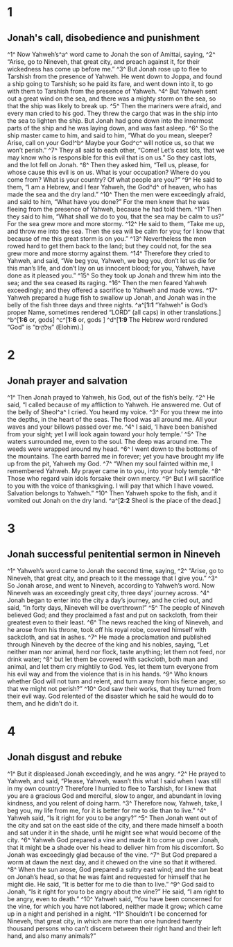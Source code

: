 # 1 
## Jonah's call, disobedience and punishment
^1^ Now Yahweh’s^a^ word came to Jonah the son of Amittai, saying, ^2^ “Arise, go to Nineveh, that great city, and preach against it, for their wickedness has come up before me.” ^3^ But Jonah rose up to flee to Tarshish from the presence of Yahweh. He went down to Joppa, and found a ship going to Tarshish; so he paid its fare, and went down into it, to go with them to Tarshish from the presence of Yahweh. ^4^ But Yahweh sent out a great wind on the sea, and there was a mighty storm on the sea, so that the ship was likely to break up. ^5^ Then the mariners were afraid, and every man cried to his god. They threw the cargo that was in the ship into the sea to lighten the ship. But Jonah had gone down into the innermost parts of the ship and he was laying down, and was fast asleep. ^6^ So the ship master came to him, and said to him, “What do you mean, sleeper? Arise, call on your God!^b^ Maybe your God^c^ will notice us, so that we won’t perish.” ^7^ They all said to each other, “Come! Let’s cast lots, that we may know who is responsible for this evil that is on us.” So they cast lots, and the lot fell on Jonah. ^8^ Then they asked him, “Tell us, please, for whose cause this evil is on us. What is your occupation? Where do you come from? What is your country? Of what people are you?” ^9^ He said to them, “I am a Hebrew, and I fear Yahweh, the God^d^ of heaven, who has made the sea and the dry land.” ^10^ Then the men were exceedingly afraid, and said to him, “What have you done?” For the men knew that he was fleeing from the presence of Yahweh, because he had told them. ^11^ Then they said to him, “What shall we do to you, that the sea may be calm to us?” For the sea grew more and more stormy. ^12^ He said to them, “Take me up, and throw me into the sea. Then the sea will be calm for you; for I know that because of me this great storm is on you.” ^13^ Nevertheless the men rowed hard to get them back to the land; but they could not, for the sea grew more and more stormy against them. ^14^ Therefore they cried to Yahweh, and said, “We beg you, Yahweh, we beg you, don’t let us die for this man’s life, and don’t lay on us innocent blood; for you, Yahweh, have done as it pleased you.” ^15^ So they took up Jonah and threw him into the sea; and the sea ceased its raging. ^16^ Then the men feared Yahweh exceedingly; and they offered a sacrifice to Yahweh and made vows. ^17^ Yahweh prepared a huge fish to swallow up Jonah, and Jonah was in the belly of the fish three days and three nights. 
^a^[**1:1** “Yahweh” is God’s proper Name, sometimes rendered “LORD” (all caps) in other translations.] ^b^[**1:6** or, gods] ^c^[**1:6** or, gods ] ^d^[**1:9** The Hebrew word rendered “God” is “אֱלֹהִ֑ים” (Elohim).]

# 2 
## Jonah prayer and salvation
^1^ Then Jonah prayed to Yahweh, his God, out of the fish’s belly. ^2^ He said, “I called because of my affliction to Yahweh. He answered me. Out of the belly of Sheol^a^ I cried. You heard my voice. ^3^ For you threw me into the depths, in the heart of the seas. The flood was all around me. All your waves and your billows passed over me. ^4^ I said, ‘I have been banished from your sight; yet I will look again toward your holy temple.’ ^5^ The waters surrounded me, even to the soul. The deep was around me. The weeds were wrapped around my head. ^6^ I went down to the bottoms of the mountains. The earth barred me in forever; yet you have brought my life up from the pit, Yahweh my God. ^7^ “When my soul fainted within me, I remembered Yahweh. My prayer came in to you, into your holy temple. ^8^ Those who regard vain idols forsake their own mercy. ^9^ But I will sacrifice to you with the voice of thanksgiving. I will pay that which I have vowed. Salvation belongs to Yahweh.” ^10^ Then Yahweh spoke to the fish, and it vomited out Jonah on the dry land. 
^a^[**2:2** Sheol is the place of the dead.]

# 3 
## Jonah successful penitential sermon in Nineveh
^1^ Yahweh’s word came to Jonah the second time, saying, ^2^ “Arise, go to Nineveh, that great city, and preach to it the message that I give you.” ^3^ So Jonah arose, and went to Nineveh, according to Yahweh’s word. Now Nineveh was an exceedingly great city, three days’ journey across. ^4^ Jonah began to enter into the city a day’s journey, and he cried out, and said, “In forty days, Nineveh will be overthrown!” ^5^ The people of Nineveh believed God; and they proclaimed a fast and put on sackcloth, from their greatest even to their least. ^6^ The news reached the king of Nineveh, and he arose from his throne, took off his royal robe, covered himself with sackcloth, and sat in ashes. ^7^ He made a proclamation and published through Nineveh by the decree of the king and his nobles, saying, “Let neither man nor animal, herd nor flock, taste anything; let them not feed, nor drink water; ^8^ but let them be covered with sackcloth, both man and animal, and let them cry mightily to God. Yes, let them turn everyone from his evil way and from the violence that is in his hands. ^9^ Who knows whether God will not turn and relent, and turn away from his fierce anger, so that we might not perish?” ^10^ God saw their works, that they turned from their evil way. God relented of the disaster which he said he would do to them, and he didn’t do it. 

# 4 
## Jonah disgust and rebuke
^1^ But it displeased Jonah exceedingly, and he was angry. ^2^ He prayed to Yahweh, and said, “Please, Yahweh, wasn’t this what I said when I was still in my own country? Therefore I hurried to flee to Tarshish, for I knew that you are a gracious God and merciful, slow to anger, and abundant in loving kindness, and you relent of doing harm. ^3^ Therefore now, Yahweh, take, I beg you, my life from me, for it is better for me to die than to live.” ^4^ Yahweh said, “Is it right for you to be angry?” ^5^ Then Jonah went out of the city and sat on the east side of the city, and there made himself a booth and sat under it in the shade, until he might see what would become of the city. ^6^ Yahweh God prepared a vine and made it to come up over Jonah, that it might be a shade over his head to deliver him from his discomfort. So Jonah was exceedingly glad because of the vine. ^7^ But God prepared a worm at dawn the next day, and it chewed on the vine so that it withered. ^8^ When the sun arose, God prepared a sultry east wind; and the sun beat on Jonah’s head, so that he was faint and requested for himself that he might die. He said, “It is better for me to die than to live.” ^9^ God said to Jonah, “Is it right for you to be angry about the vine?” He said, “I am right to be angry, even to death.” ^10^ Yahweh said, “You have been concerned for the vine, for which you have not labored, neither made it grow; which came up in a night and perished in a night. ^11^ Shouldn’t I be concerned for Nineveh, that great city, in which are more than one hundred twenty thousand persons who can’t discern between their right hand and their left hand, and also many animals?” 